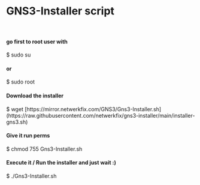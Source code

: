 # GNS3-Installer script
<br>
<h4>go first to root user with</h4>
$ sudo su
<h4>or</h4>
$ sudo root
<h4>Download the installer</h4>
$ wget [https://mirror.netwerkfix.com/GNS3/Gns3-Installer.sh](https://raw.githubusercontent.com/netwerkfix/gns3-installer/main/installer-gns3.sh)
<br>
<h4>Give it run perms</h4>
$ chmod 755 Gns3-Installer.sh
<br>
<h4>Execute it / Run the installer and just wait :)</h4>
$ ./Gns3-Installer.sh
